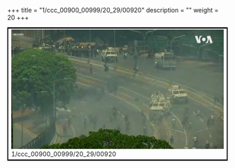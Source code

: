 +++
title = "1/ccc_00900_00999/20_29/00920"
description = ""
weight = 20
+++

<table style="border:2px solid black;max-width:800px;max-height:800px;" 
><tr><td>
<img class="center-fit-jpg"
src="/jpg_/aaa_20190430_NxaOmWaI8sI_00919.jpg">
1/ccc_00900_00999/20_29/00920
</img></td></tr></table>
